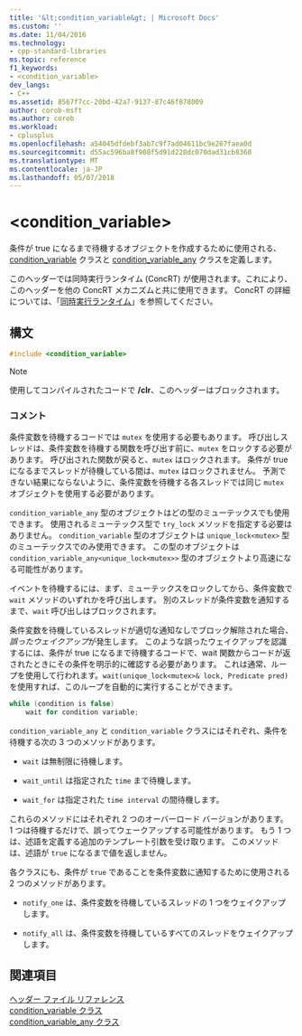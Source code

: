 ```yaml
---
title: '&lt;condition_variable&gt; | Microsoft Docs'
ms.custom: ''
ms.date: 11/04/2016
ms.technology:
- cpp-standard-libraries
ms.topic: reference
f1_keywords:
- <condition_variable>
dev_langs:
- C++
ms.assetid: 8567f7cc-20bd-42a7-9137-87c46f878009
author: corob-msft
ms.author: corob
ms.workload:
- cplusplus
ms.openlocfilehash: a54045dfdebf3ab7c9f7ad04611bc9e267faea0d
ms.sourcegitcommit: d55ac596ba8f908f5d91d228dc070dad31cb8360
ms.translationtype: MT
ms.contentlocale: ja-JP
ms.lasthandoff: 05/07/2018
---
```

# <a name="ltconditionvariablegt"></a>&lt;condition_variable&gt;

条件が true になるまで待機するオブジェクトを作成するために使用される、[condition_variable](../standard-library/condition-variable-class.md) クラスと [condition_variable_any](../standard-library/condition-variable-any-class.md) クラスを定義します。

このヘッダーでは同時実行ランタイム (ConcRT) が使用されます。これにより、このヘッダーを他の ConcRT メカニズムと共に使用できます。 ConcRT の詳細については、「[同時実行ランタイム](../parallel/concrt/concurrency-runtime.md)」を参照してください。

## <a name="syntax"></a>構文

```cpp
#include <condition_variable>
```

> [!NOTE]
> 使用してコンパイルされたコードで **/clr**、このヘッダーはブロックされます。

### <a name="remarks"></a>コメント

条件変数を待機するコードでは `mutex` を使用する必要もあります。 呼び出しスレッドは、条件変数を待機する関数を呼び出す前に、`mutex` をロックする必要があります。 呼び出された関数が戻ると、`mutex` はロックされます。 条件が true になるまでスレッドが待機している間は、`mutex` はロックされません。 予測できない結果にならないように、条件変数を待機する各スレッドでは同じ `mutex` オブジェクトを使用する必要があります。

`condition_variable_any` 型のオブジェクトはどの型のミューテックスでも使用できます。 使用されるミューテックス型で `try_lock` メソッドを指定する必要はありません。 `condition_variable` 型のオブジェクトは `unique_lock<mutex>` 型のミューテックスでのみ使用できます。 この型のオブジェクトは `condition_variable_any<unique_lock<mutex>>` 型のオブジェクトより高速になる可能性があります。

イベントを待機するには、まず、ミューテックスをロックしてから、条件変数で `wait` メソッドのいずれかを呼び出します。 別のスレッドが条件変数を通知するまで、`wait` 呼び出しはブロックされます。

条件変数を待機しているスレッドが適切な通知なしでブロック解除された場合、*誤ったウェイクアップ*が発生します。 このような誤ったウェイクアップを認識するには、条件が true になるまで待機するコードで、wait 関数からコードが返されたときにその条件を明示的に確認する必要があります。 これは通常、ループを使用して行われます。`wait(unique_lock<mutex>& lock, Predicate pred)` を使用すれば、このループを自動的に実行することができます。

```cpp
while (condition is false)
    wait for condition variable;
```

`condition_variable_any` と `condition_variable` クラスにはそれぞれ、条件を待機する次の 3 つのメソッドがあります。

- `wait` は無制限に待機します。

- `wait_until` は指定された `time` まで待機します。

- `wait_for` は指定された `time interval` の間待機します。

これらのメソッドにはそれぞれ 2 つのオーバーロード バージョンがあります。 1 つは待機するだけで、誤ってウェークアップする可能性があります。 もう 1 つは、述語を定義する追加のテンプレート引数を受け取ります。 このメソッドは、述語が `true` になるまで値を返しません。

各クラスにも、条件が `true` であることを条件変数に通知するために使用される 2 つのメソッドがあります。

- `notify_one` は、条件変数を待機しているスレッドの 1 つをウェイクアップします。

- `notify_all` は、条件変数を待機しているすべてのスレッドをウェイクアップします。

## <a name="see-also"></a>関連項目

[ヘッダー ファイル リファレンス](../standard-library/cpp-standard-library-header-files.md)<br/>
[condition_variable クラス](../standard-library/condition-variable-class.md)<br/>
[condition_variable_any クラス](../standard-library/condition-variable-any-class.md)<br/>
